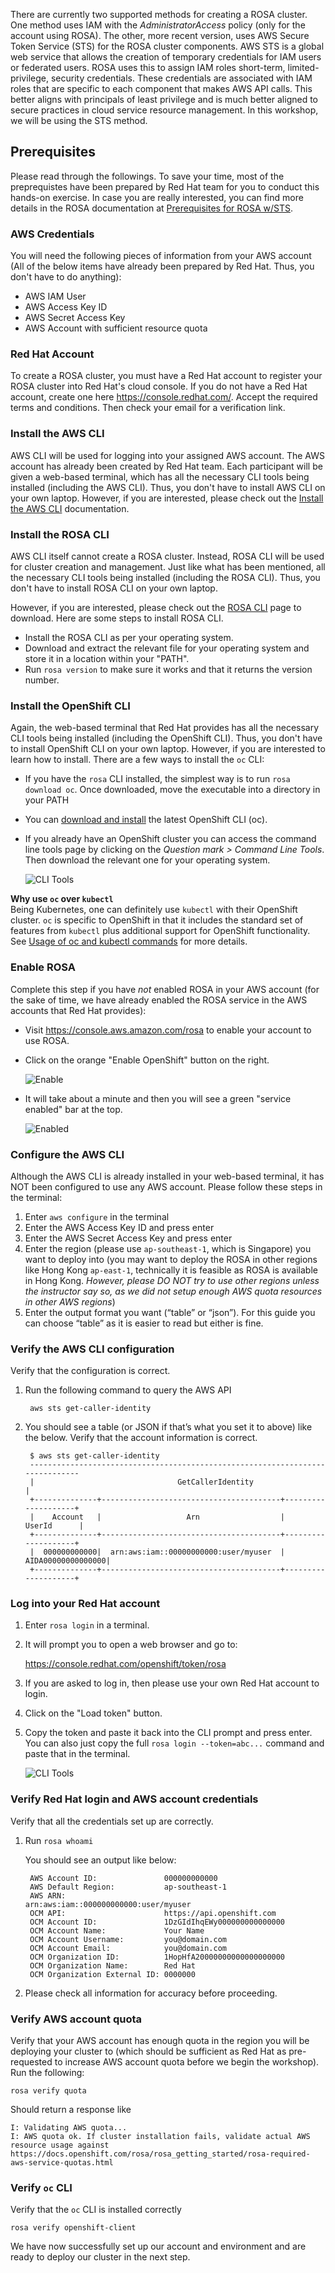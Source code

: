 There are currently two supported methods for creating a ROSA cluster. One method uses IAM with the *AdministratorAccess* policy (only for the account using ROSA).  The other, more recent version, uses AWS Secure Token Service (STS) for the ROSA cluster components. AWS STS is a global web service that allows the creation of temporary credentials for IAM users or federated users. ROSA uses this to assign IAM roles short-term, limited-privilege, security credentials. These credentials are associated with IAM roles that are specific to each component that makes AWS API calls. This better aligns with principals of least privilege and is much better aligned to secure practices in cloud service resource management. In this workshop, we will be using the STS method.

## Prerequisites

Please read through the followings. To save your time, most of the preprequistes have been prepared by Red Hat team for you to conduct this hands-on exercise. In case you are really interested, you can find more details in the ROSA documentation at [Prerequisites for ROSA w/STS](https://docs.openshift.com/rosa/rosa_getting_started_sts/rosa-sts-aws-prereqs.html).

### AWS Credentials
You will need the following pieces of information from your AWS account (All of the below items have already been prepared by Red Hat. Thus, you don't have to do anything):

- AWS IAM User
- AWS Access Key ID
- AWS Secret Access Key
- AWS Account with sufficient resource quota

### Red Hat Account
To create a ROSA cluster, you must have a Red Hat account to register your ROSA cluster into Red Hat's cloud console. If you do not have a Red Hat account, create one here <https://console.redhat.com/>. Accept the required terms and conditions. Then check your email for a verification link.

### Install the AWS CLI
AWS CLI will be used for logging into your assigned AWS account. The AWS account has already been created by Red Hat team. Each participant will be given a web-based terminal, which has all the necessary CLI tools being installed (including the AWS CLI). Thus, you don't have to install AWS CLI on your own laptop. However, if you are interested, please check out the [Install the AWS CLI](https://aws.amazon.com/cli/) documentation.

### Install the ROSA CLI
AWS CLI itself cannot create a ROSA cluster. Instead, ROSA CLI will be used for cluster creation and management. Just like what has been mentioned, all the necessary CLI tools being installed (including the ROSA CLI). Thus, you don't have to install ROSA CLI on your own laptop. 

However, if you are interested, please check out the [ROSA CLI](https://www.openshift.com/products/amazon-openshift/download) page to download. Here are some steps to install ROSA CLI.
- Install the ROSA CLI as per your operating system. 
- Download and extract the relevant file for your operating system and store it in a location within your "PATH". 
- Run `rosa version` to make sure it works and that it returns the version number.

### Install the OpenShift CLI
Again, the web-based terminal that Red Hat provides has all the necessary CLI tools being installed (including the OpenShift CLI). Thus, you don't have to install OpenShift CLI on your own laptop. However, if you are interested to learn how to install. There are a few ways to install the `oc` CLI:

- If you have the `rosa` CLI installed, the simplest way is to run `rosa download oc`. Once downloaded, move the executable into a directory in your PATH
- You can [download and install](https://docs.openshift.com/container-platform/4.8/cli_reference/openshift_cli/getting-started-cli.html#installing-openshift-cli) the latest OpenShift CLI (oc).  
- If you already have an OpenShift cluster you can access the command line tools page by clicking on the *Question mark > Command Line Tools*.  Then download the relevant one for your operating system.

  ![CLI Tools](images/0-cli_tools_page.png)

**Why use `oc` over `kubectl`**<br>
Being Kubernetes, one can definitely use `kubectl` with their OpenShift cluster.  `oc` is specific to OpenShift in that it includes the standard set of features from `kubectl` plus additional support for OpenShift functionality.  See [Usage of oc and kubectl commands](https://docs.openshift.com/container-platform/4.8/cli_reference/openshift_cli/usage-oc-kubectl.html) for more details.

### Enable ROSA
Complete this step if you have *not* enabled ROSA in your AWS account (for the sake of time, we have already enabled the ROSA service in the AWS accounts that Red Hat provides):

- Visit <https://console.aws.amazon.com/rosa> to enable your account to use ROSA.
- Click on the orange "Enable OpenShift" button on the right.

    ![Enable](images/1-enable.png)

- It will take about a minute and then you will see a green "service enabled" bar at the top.

    ![Enabled](images/1-enabled.png)

### Configure the AWS CLI
Although the AWS CLI is already installed in your web-based terminal, it has NOT been configured to use any AWS account. Please follow these steps in the terminal:

1. Enter `aws configure` in the terminal
2. Enter the AWS Access Key ID and press enter
3. Enter the AWS Secret Access Key and press enter
4. Enter the region (please use `ap-southeast-1`, which is Singapore) you want to deploy into (you may want to deploy the ROSA in other regions like Hong Kong `ap-east-1`, technically it is feasible as ROSA is available in Hong Kong. *However, please DO NOT try to use other regions unless the instructor say so, as we did not setup enough AWS quota resources in other AWS regions*)
5. Enter the output format you want (“table” or “json”).  For this guide you can choose “table” as it is easier to read but either is fine.

### Verify the AWS CLI configuration
Verify that the configuration is correct.

1. Run the following command to query the AWS API      

        aws sts get-caller-identity

2. You should see a table (or JSON if that’s what you set it to above) like the below.  Verify that the account information is correct.

        $ aws sts get-caller-identity
        ------------------------------------------------------------------------------
        |                                GetCallerIdentity                           |
        +--------------+----------------------------------------+--------------------+
        |    Account   |                   Arn                  |        UserId      |
        +--------------+----------------------------------------+--------------------+
        |  000000000000|  arn:aws:iam::00000000000:user/myuser  |  AIDA00000000000000|
        +--------------+----------------------------------------+--------------------+


### Log into your Red Hat account
1. Enter `rosa login` in a terminal.
2. It will prompt you to open a web browser and go to:

    <https://console.redhat.com/openshift/token/rosa>

3. If you are asked to log in, then please use your own Red Hat account to login.
4. Click on the "Load token" button. 
5. Copy the token and paste it back into the CLI prompt and press enter.  You can also just copy the full `rosa login --token=abc...` command and paste that in the terminal.

    ![CLI Tools](images/1-token.png)

### Verify Red Hat login and AWS account credentials
Verify that all the credentials set up are correctly. 

1. Run `rosa whoami`

    You should see an output like below:

        AWS Account ID:               000000000000
        AWS Default Region:           ap-southeast-1
        AWS ARN:                      arn:aws:iam::000000000000:user/myuser
        OCM API:                      https://api.openshift.com
        OCM Account ID:               1DzGIdIhqEWy000000000000000
        OCM Account Name:             Your Name
        OCM Account Username:         you@domain.com
        OCM Account Email:            you@domain.com
        OCM Organization ID:          1HopHfA20000000000000000000
        OCM Organization Name:        Red Hat
        OCM Organization External ID: 0000000

2. Please check all information for accuracy before proceeding.

### Verify AWS account quota
Verify that your AWS account has enough quota in the region you will be deploying your cluster to (which should be sufficient as Red Hat as pre-requested to increase AWS account quota before we begin the workshop). Run the following: 

    rosa verify quota

Should return a response like

    I: Validating AWS quota...
    I: AWS quota ok. If cluster installation fails, validate actual AWS resource usage against https://docs.openshift.com/rosa/rosa_getting_started/rosa-required-aws-service-quotas.html

### Verify `oc` CLI
Verify that the `oc` CLI is installed correctly

    rosa verify openshift-client

We have now successfully set up our account and environment and are ready to deploy our cluster in the next step.
